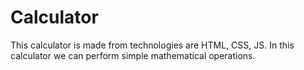 # Calculator
This calculator is made from technologies are HTML, CSS,  JS. In this calculator we can perform simple mathematical operations. 
